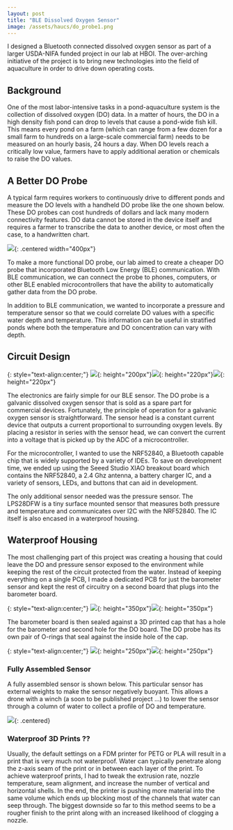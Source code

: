 ```yaml
---
layout: post
title: "BLE Dissolved Oxygen Sensor"
image: /assets/haucs/do_probe1.png
---
```


I designed a Bluetooth connected dissolved oxygen sensor as part of a larger USDA-NIFA funded project in our lab at HBOI. The over-arching initiative of the project is to bring new technologies into the field of aquaculture in order to drive down operating costs. 

## Background

One of the most labor-intensive tasks in a pond-aquaculture system is the collection of dissolved oxygen (DO) data. In a matter of hours, the DO in a high density fish pond can drop to levels that cause a pond-wide fish kill. This means every pond on a farm (which can range from a few dozen for a small farm to hundreds on a large-scale commercial farm) needs to be measured on an hourly basis, 24 hours a day. When DO levels reach a critically low value, farmers have to apply additional aeration or chemicals to raise the DO values.

## A Better DO Probe

A typical farm requires workers to continuously drive to different ponds and measure the DO levels with a handheld DO probe like the one shown below. These DO probes can cost hundreds of dollars and lack many modern connectivity features. DO data cannot be stored in the device itself and requires a farmer to transcribe the data to another device, or most often the case, to a handwritten chart.

![](/assets/haucs/ysi_probe.jpg){: .centered width="400px"}

To make a more functional DO probe, our lab aimed to create a cheaper DO probe that incorporated Bluetooth Low Energy (BLE) communication. With BLE communication, we can connect the probe to phones, computers, or other BLE enabled microcontrollers that have the ability to automatically gather data from the DO probe. 

In addition to BLE communication, we wanted to incorporate a pressure and temperature sensor so that we could correlate DO values with a specific water depth and temperature. This information can be useful in stratified ponds where both the temperature and DO concentration can vary with depth.

## Circuit Design

{: style="text-align:center;"}
![](/assets/haucs/ysi_sensor.png){: height="200px"}![](/assets/haucs/xiao.png){: height="220px"}![](/assets/haucs/lps.jpg){: height="220px"}

The electronics are fairly simple for our BLE sensor. The DO probe is a galvanic dissolved oxygen sensor that is sold as a spare part for commercial devices. Fortunately, the principle of operation for a galvanic oxygen sensor is straightforward. The sensor head is a constant current device that outputs a current proportional to surrounding oxygen levels. By placing a resistor in series with the sensor head, we can convert the current into a voltage that is picked up by the ADC of a microcontroller. 

For the microcontroller, I wanted to use the NRF52840, a Bluetooth capable chip that is widely supported by a variety of IDEs. To save on development time, we ended up using the Seeed Studio XIAO breakout board which contains the NRF52840, a 2.4 Ghz antenna, a battery charger IC, and a variety of sensors, LEDs, and buttons that can aid in development.

The only additional sensor needed was the pressure sensor. The LPS28DFW is a tiny surface mounted sensor that measures both pressure and temperature and communicates over I2C with the NRF52840. The IC itself is also encased in a waterproof housing. 

## Waterproof Housing

The most challenging part of this project was creating a housing that could leave the DO and pressure sensor exposed to the environment while keeping the rest of the circuit protected from the water. Instead of keeping everything on a single PCB, I made a dedicated PCB for just the barometer sensor and kept the rest of circuitry on a second board that plugs into the barometer board.

{: style="text-align:center;"}
![](/assets/haucs/do_boards.png){: height="350px"}![](/assets/haucs/do_main_board.png){: height="350px"}

The barometer board is then sealed against a 3D printed cap that has a hole for the barometer and second hole for the DO board. The DO probe has its own pair of O-rings that seal against the inside hole of the cap. 

{: style="text-align:center;"}
![](/assets/haucs/do_head_real.png){: height="250px"}![](/assets/haucs/do_side.png){: height="250px"}

### Fully Assembled Sensor

A fully assembled sensor is shown below. This particular sensor has external weights to make the sensor negatively buoyant. This allows a drone with a winch (a soon to be published project ...) to lower the sensor through a column of water to collect a profile of DO and temperature. 

![](/assets/haucs/full_sensor.png){: .centered}

### Waterproof 3D Prints ??

Usually, the default settings on a FDM printer for PETG or PLA will result in a print that is very much not waterproof. Water can typically penetrate along the z-axis seam of the print or in between each layer of the print. To achieve waterproof prints, I had to tweak the extrusion rate, nozzle temperature, seam alignment, and increase the number of vertical and horizontal shells. In the end, the printer is pushing more material into the same volume which ends up blocking most of the channels that water can seep through. The biggest downside so far to this method seems to be a rougher finish to the print along with an increased likelihood of clogging a nozzle. 

